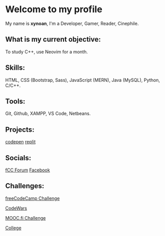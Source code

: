 # Welcome to my profile
My name is **xynoan**, I'm a Developer, Gamer, Reader, Cinephile.
## What is my current objective:
To study C++, use Neovim for a month.
## Skills:
HTML, CSS (Bootstrap, Sass), JavaScript (MERN), Java (MySQL), Python, C/C++.
## Tools:
Git, Github, XAMPP, VS Code, Netbeans.
## Projects: 
[codepen](https://codepen.io/xynoan)
[replit](https://replit.com/@xynoan)
## Socials:
[fCC Forum](https://forum.freecodecamp.org/u/xynoan/summary)
[Facebook](https://www.facebook.com/morvss)
## Challenges:
[freeCodeCamp Challenge](/fCCchallenge.md)
<br>

[CodeWars](/CWchallenge.md)
<br>

[MOOC.fi Challenge](/moocFiChallenge.md)
<br>

[College](/collegeChallenge.md)
